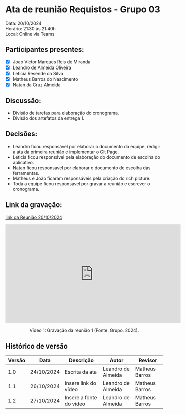 # Ata de reunião Requistos - Grupo 03

Data: 20/10/2024 <br>
Horário: 21:30 às 21:40h<br>
Local: Online via Teams

## Participantes presentes:

- [x] Joao Victor Marques Reis de Miranda
- [x] Leandro de Almeida Oliveira
- [x] Letícia Resende da Silva
- [x] Matheus Barros do Nascimento
- [x] Natan da Cruz Almeida

## Discussão:

- Divisão de tarefas para elaboração do cronograma.
- Divisão dos artefatos da entrega 1.

## Decisões:

- Leandro ficou responsável por elaborar o documento da equipe, redigir a ata da primeira reunião e implementar o Git Page.
- Leticia ficou responsável pela elaboração do documento de escolha do aplicativo.
- Natan ficou responsável por elaborar o documento de escolha das ferramentas.
- Matheus e João ficaram responsáveis pela criação do rich picture.
- Toda a equipe ficou responsável por gravar a reunião e escrever o cronograma.

## Link da gravação:

[link da Reunião 20/10/2024](https://youtu.be/sKlWCrd8NJE)

<center>
    <iframe width="560" height="315" src="https://www.youtube.com/embed/sKlWCrd8NJE?si=1NYoxfKk_63si-6w" title="YouTube video player" frameborder="0" allow="accelerometer; autoplay; clipboard-write; encrypted-media; gyroscope; picture-in-picture; web-share" referrerpolicy="strict-origin-when-cross-origin"  allowfullscreen></iframe>
    <p>Vídeo 1: Gravação da reunião 1 (Fonte: Grupo. 2024).</p>
</center>

## Histórico de versão

<center>

| Versão | Data       | Descrição                | Autor                                       | Revisor                                      |
| ------ | ---------- | ------------------------ | ------------------------------------------------ | ------------------------------------------------ |
| 1.0  | 24/10/2024 | Escrita da ata | Leandro de Almeida | Matheus Barros                               |
| 1.1  | 26/10/2024 | Insere link do vídeo | Leandro de Almeida | Matheus Barros                               |
| 1.2  | 27/10/2024 | Insere a fonte do vídeo | Leandro de Almeida | Matheus Barros                               |


</center>
